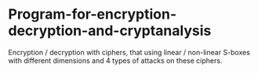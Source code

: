 # Program-for-encryption-decryption-and-cryptanalysis
Encryption / decryption with ciphers, that using linear / non-linear S-boxes with different dimensions and 4 types of attacks on these ciphers.
